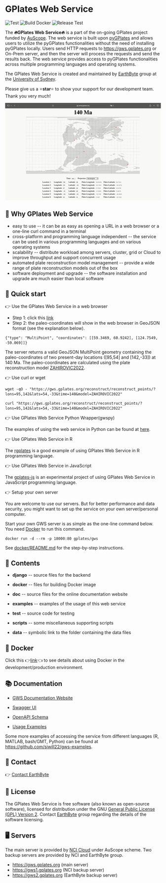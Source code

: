 # GPlates Web Service

![Test](https://github.com/gplates/gplates-web-service/actions/workflows/test.yml/badge.svg)
![Build Docker](https://github.com/gplates/gplates-web-service/actions/workflows/build-and-push-docker.yml/badge.svg)
![Release Test](https://github.com/gplates/gplates-web-service/actions/workflows/release-test.yml/badge.svg)

The **🔥GPlates Web Service🔥** is a part of the on-going GPlates project funded by [AuScope](https://www.auscope.org.au/). The web service is built upon [pyGPlates](https://www.gplates.org/docs/pygplates/index.html) and allows users to utilize the pyGPlates functionalities without the need of installing pyGPlates locally. Users send HTTP requests to https://gws.gplates.org or On-Prem server, and then the server will process the requests and send the results back. The web service provides access to pyGPlates functionalities across multiple programming languages and operating systems.

The GPlates Web Service is created and maintained by [EarthByte](https://www.earthbyte.org) group at the [University of Sydney](https://www.sydney.edu.au/).

Please give us a ⭐**star**⭐ to show your support for our development team. Thank you very much!

![Main Animation](https://github.com/GPlates/gplates-web-service/raw/master/doc/content/images/gws-location-reconstruction.gif)

## 🤔 Why GPlates Web Service

- easy to use -- it can be as easy as opening a URL in a web browser or a one-line curl command in a terminal
- cross-platform and programming language independent -- the service can be used in various programming languages and on various operating systems
- scalability -- distribute workload among servers, cluster, grid or Cloud to improve throughput and support concurrent usage
- automated plate reconstruction model management -- provide a wide range of plate reconstruction models out of the box
- software deployment and upgrade -- the software installation and upgrade are much easier than local software

## 🚀 Quick start

👉 Use the GPlates Web Service in a web browser

- Step 1: click this [link](https://gws.gplates.org/reconstruct/reconstruct_points/?lons=95,142&lats=54,-33&time=140&model=ZAHIROVIC2022) 
- Step 2: the paleo-coordinates will show in the web browser in GeoJSON format (see the explanation below).

```
{"type": "MultiPoint", "coordinates": [[59.3469, 60.9242], [124.7549, -59.069]]}
```

The server returns a valid GeoJSON MultiPoint geometry containing the paleo-coordinates of two present-day locations ([95,54] and [142,-33]) at 140 Ma. The paleo-coordinates are calculated using the plate reconstruction model [ZAHIROVIC2022](https://gwsdoc.gplates.org/models#zahirovic2022). 

👉 Use curl or wget

```
wget -qO - "https://gws.gplates.org/reconstruct/reconstruct_points/?lons=95,142&lats=54,-33&time=140&model=ZAHIROVIC2022" 
```

```
curl "https://gws.gplates.org/reconstruct/reconstruct_points/?lons=95,142&lats=54,-33&time=140&model=ZAHIROVIC2022" 
```

👉 Use GPlates Web Service Python Wrapper(gwspy)

The examples of using the web service in Python can be found at [here](https://github.com/michaelchin/gwspy/blob/main/README.md).

👉 Use GPlates Web Service in R

The [rgplates](https://gplates.github.io/rgplates/) is a good example of using GPlates Web Service in R programming language. 

👉 Use GPlates Web Service in JavaScript

The [gplates-js](https://github.com/michaelchin/gplates-js) is an experimental project of using GPlates Web Service in JavaScript programming language.

👉 Setup your own server

You are welcome to use our servers. But for better performance and data security, you might want to set up the service on your own server/personal computer.

Start your own GWS server is as simple as the one-line command below. You need [Docker](https://www.docker.com/get-started/) to run this command.

```
docker run -d --rm -p 18000:80 gplates/gws
```

See [docker/README.md](docker/README.md) for the step-by-step instructions.

## 📂 Contents

- **django** -- source files for the backend

- **docker** -- files for building Docker image

- **doc** -- source files for the online documentation website 

- **examples** -- examples of the usage of this web service

- **test** -- source code for testing

- **scripts** -- some miscellaneous supporting scripts

- **data** -- symbolic link to the folder containing the data files


## 🐳 Docker

Click this 👉[link](docker/README.md)👈 to see details about using Docker in the development/production environment.

## 📚 Documentation

- [GWS Documentation Website](https://gwsdoc.gplates.org/)

- [Swagger UI](https://gws.gplates.org/swagger-ui/)

- [OpenAPI Schema](https://gws.gplates.org/openapi)

- [Usage Examples](https://gwsdoc.gplates.org/examples)

Some more examples of accessing the service from different languages (R, MATLAB, bash/GMT, Python) can be found at https://github.com/siwill22/gws-examples.

## 📮 Contact

👉 [Contact EarthByte](https://www.earthbyte.org/contact-us-3/)

## 📝 License

The GPlates Web Service is free software (also known as open-source software), licensed for distribution under the GNU [General Public License (GPL) Version 2](https://www.gnu.org/licenses/old-licenses/gpl-2.0.html). Contact [EarthByte](https://www.earthbyte.org/contact-us-3/) group regarding the details of the software licensing.

## 🖥️ Servers

The main server is provided by [NCI Cloud](https://nci.org.au/) under AuScope scheme. Two backup servers are provided by NCI and EarthByte group.

- https://gws.gplates.org (main server)
- https://gws1.gplates.org (NCI backup server)
- https://gws2.gplates.org (EarthByte backup server)


